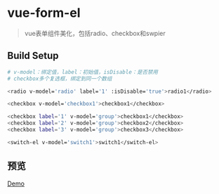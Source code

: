 # vue-form-el

> vue表单组件美化，包括radio、checkbox和swpier

## Build Setup

``` bash
# v-model：绑定值，label：初始值，isDisable：是否禁用
# checkbox多个复选框，绑定到同一个数组

<radio v-model='radio' label='1' :isDisable='true'>radio1</radio>

<checkbox v-model='checkbox1'>checkbox1</checkbox>

<checkbox label='1' v-model='group'>checkbox1</checkbox>
<checkbox label='2' v-model='group'>checkbox2</checkbox>
<checkbox label='3' v-model='group'>checkbox3</checkbox>

<switch-el v-model='switch1'>switch1</switch-el>
```

## 预览

<a href="https://zhazhjie.github.io/vue-components-demo/?id=el">Demo</a>
